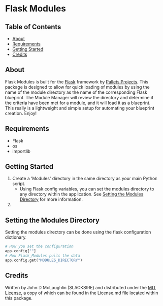 # Flask Modules

## Table of Contents
- [About](#about)
- [Requirements](#requirements)
- [Getting Started](#getting-started)
- [Credits](#credits)

## About
Flask Modules is built for the [Flask](https://palletsprojects.com/projects/flask) framework by [Pallets Projects](https://palletsprojects.com/). This package is designed to allow for quick loading of modules by using the name of the module directory as the name of the corresponding Flask blueprint. The Module Manager will review the directory and determine if the criteria have been met for a module, and it will load it as a blueprint.  
This really is a lightweight and simple setup for automating  your blueprint creation. Enjoy!

## Requirements
- Flask
- os
- importlib

## Getting Started
1. Create a 'Modules' directory in the same directory as your main Python script.
    - Using Flask config variables, you can set the modules directory to any directory within the application. See [Setting the Modules Directory](#setting-the-modules-directory) for more information.
2. 

## Setting the Modules Directory
Setting the modules directory can be done using the flask configuration dictionary.
```python
# How you set the configuration
app.config[""]
# How Flask_Modules pulls the data
app.config.get("MODULES_DIRECTORY")
```

## Credits
Written by John D McLaughlin (SLACKSIRE) and distributed under the [MIT License](/License.md), a copy of which can be found in the License.md file located within this package.

